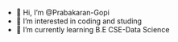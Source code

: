 - 👋 Hi, I’m @Prabakaran-Gopi
- 👀 I’m interested in coding and studing 
- 🌱 I’m currently learning B.E CSE-Data Science


<!---
Prabakaran-Gopi/Prabakaran-Gopi is a ✨ special ✨ repository because its `README.md` (this file) appears on your GitHub profile.
You can click the Preview link to take a look at your changes.
--->
